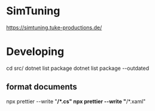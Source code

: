 # SimTuning

https://simtuning.tuke-productions.de/

# Developing

cd src/
dotnet list package
dotnet list package --outdated

## format documents

npx prettier --write "**/\*.cs"
npx prettier --write "**/\*.xaml"
